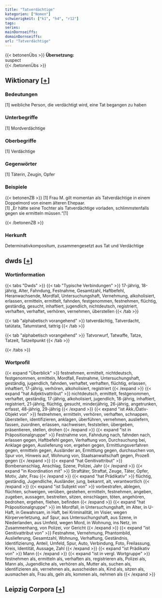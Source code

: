 ```yaml
---
title: "Tatverdächtige"
kategorien: ["Nomen"]
schwierigkeit: ["k1", "h4", "r12"]
tags:
series:
mainDornseiffs:
domainDornseiffs:
url: "Tatverdächtige"
---
```


{{< betonenÜbs >}}
**Übersetzung:**  
suspect  
{{< /betonenÜbs >}}

## Wiktionary [[+](https://de.wiktionary.org/wiki/Tatverdächtige)]

### Bedeutungen
[1] weibliche Person, die verdächtigt wird, eine Tat begangen zu haben  

### Unterbegriffe
[1] Mordverdächtige  

### Oberbegriffe
[1] Verdächtige  

### Gegenwörter
[1] Täterin, Zeugin, Opfer  

### Beispiele
{{< betonenZB >}}
[1] Frau M. gilt momentan als Tatverdächtige in einem Doppelmord von einem älteren Ehepaar.  
[1] „Er hätte seine Tochter als Tatverdächtige vorladen, schlimmstenfalls gegen sie ermitteln müssen.“[1]  

{{< /betonenZB >}}
### Herkunft
Determinativkompositum, zusammengesetzt aus Tat und Verdächtige  



## dwds [[+](https://www.dwds.de/wb/Tatverdächtige)]

### Wortinformation
{{< tabs "Dwds" >}}
{{< tab "Typische Verbindungen" >}}
17-jährig, 18-jährig, Alter, Fahndung, Festnahme, Gesamtzahl, Haftbefehl, Heranwachsende, Mordfall, Untersuchungshaft, Vernehmung, alkoholisiert, erlassen, ermitteln, ermittelt, fahnden, festgenommen, festnehmen, flüchtig, geständig, gesucht, inhaftiert, jugendlich, nichtdeutsch, registriert, verhaften, verhaftet, verhören, vernehmen, überstellen
{{< /tab >}}

{{< tab "alphabetisch vorangehend" >}}
tatverdächtig, Tatverdacht, tatütata, Tatumstand, tattrig
{{< /tab >}}

{{< tab "alphabetisch vorangehend" >}}
Tatvorwurf, Tatwaffe, Tatze, Tatzeit, Tatzeitpunkt
{{< /tab >}}

{{< /tabs >}}

### Wortprofil
{{< expand "Überblick" >}} festnehmen, ermittelt, nichtdeutsch, festgenommen, ermitteln, Mordfall, Festnahme, Untersuchungshaft, geständig, jugendlich, fahnden, verhaftet, verhaften, flüchtig, erlassen, inhaftiert, 17-jährig, verhören, alkoholisiert, registriert {{< /expand >}}
{{< expand "hat Adjektivattribut" >}} nichtdeutsch, ermittelt, festgenommen, verhaftet, geständig, 17-jährig, alkoholisiert, jugendlich, 18-jährig, inhaftiert, registriert, 21-jährig, flüchtig, gesucht, minderjährig, 26-jährig, angetrunken, erfasst, 48-jährig, 29-jährig {{< /expand >}}
{{< expand "ist Akk./Dativ-Objekt von" >}} festnehmen, ermitteln, verhören, verhaften, schnappen, überstellen, identifizieren, anklagen, überführen, vernehmen, ausliefern, fassen, zuordnen, erlassen, nachweisen, feststellen, übergeben, präsentieren, stellen, drohen {{< /expand >}}
{{< expand "ist in Präpositionalgruppe" >}} Festnahme von, Fahndung nach, fahnden nach, erlassen gegen, Haftbefehl gegen, Verhaftung von, Durchsuchung bei, Anklage gegen, Auslieferung von, ergehen gegen, Ermittlungsverfahren gegen, ermitteln gegen, Ausländer an, Ermittlung gegen, durchsuchen von, Spur von, Hinweis auf, Wohnung von, Staatsanwaltschaft gegen, Prozeß gegen {{< /expand >}}
{{< expand "hat Genitivattribut" >}} Bombenanschlag, Anschlag, Szene, Polizei, Jahr {{< /expand >}}
{{< expand "in Koordination mit" >}} Straftäter, Straftat, Zeuge, Täter, Opfer, Motiv, Jahr, Frau {{< /expand >}}
{{< expand "hat Prädikativ" >}} flüchtig, geständig, Jugendliche, Ausländer, jung, bekannt, alt, verantwortlich {{< /expand >}}
{{< expand "ist Subjekt von" >}} vorbestrafen, ablegen, flüchten, schweigen, verüben, gestehen, ermitteln, festnehmen, angeben, zugeben, aussagen, bestreiten, sitzen, einschlagen, töten, angehören, bedrohen, ergehen, fliehen, befinden {{< /expand >}}
{{< expand "hat Präpositionalgruppe" >}} im Mordfall, in Untersuchungshaft, im Alter, in U-Haft, in Gewahrsam, in Haft, bei Kriminalität, im Visier, wegen Körperverletzung, auf Spur, aus Untersuchungshaft, aus Szene, in Niederlanden, aus Umfeld, wegen Mord, in Wohnung, ins Netz, im Zusammenhang, von Polizei, vor Gericht {{< /expand >}}
{{< expand "ist Genitivattribut von" >}} Festnahme, Vernehmung, Phantombild, Auslieferung, Gesamtzahl, Wohnung, Verhaftung, Geständnis, Identifizierung, Anteil, Umfeld, Spur, Auto, Verbindung, Foto, Freilassung, Kreis, Identität, Aussage, Zahl {{< /expand >}}
{{< expand "ist Prädikativ von" >}} Mann {{< /expand >}}
{{< expand "ist in vergl. Wortgruppe" >}} festnehmen als, ermitteln als, verhaften als, registrieren als, Polizei als, Mann als, Jugendliche als, verhören als, Mutter als, suchen als, identifizieren als, vernehmen als, ausscheiden als, Kind als, sitzen als, ausmachen als, Frau als, geln als, kommen als, nehmen als {{< /expand >}}

## Leipzig Corpora [[+](https://corpora.uni-leipzig.de/en/res?word=Tatverdächtige&corpusId=deu_newscrawl-public_2018)]


